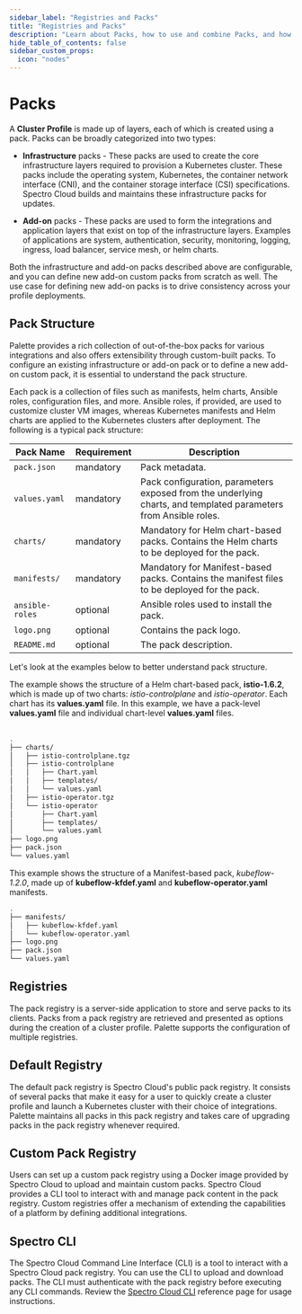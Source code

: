 ```yaml
---
sidebar_label: "Registries and Packs"
title: "Registries and Packs"
description: "Learn about Packs, how to use and combine Packs, and how to create your Pack ."
hide_table_of_contents: false
sidebar_custom_props:
  icon: "nodes"
---
```


# Packs

A **Cluster Profile** is made up of layers, each of which is created using a pack. Packs can be broadly categorized into two types:

- **Infrastructure** packs - These packs are used to create the core infrastructure layers required to provision a Kubernetes cluster. These packs include the operating system, Kubernetes, the container network interface (CNI), and the container storage interface (CSI) specifications. Spectro Cloud builds and maintains these infrastructure packs for updates.

- **Add-on** packs - These packs are used to form the integrations and application layers that exist on top of the infrastructure layers. Examples of applications are system, authentication, security, monitoring, logging, ingress, load balancer, service mesh, or helm charts.

Both the infrastructure and add-on packs described above are configurable, and you can define new add-on custom packs from scratch as well. The use case for defining new add-on packs is to drive consistency across your profile deployments.

## Pack Structure

Palette provides a rich collection of out-of-the-box packs for various integrations and also offers extensibility through custom-built packs. To configure an existing infrastructure or add-on pack or to define a new add-on custom pack, it is essential to understand the pack structure.

Each pack is a collection of files such as manifests, helm charts, Ansible roles, configuration files, and more. Ansible roles, if provided, are used to customize cluster VM images, whereas Kubernetes manifests and Helm charts are applied to the Kubernetes clusters after deployment. The following is a typical pack structure:

| **Pack Name**   | **Requirement** | **Description**                                                                                                 |
| --------------- | --------------- | --------------------------------------------------------------------------------------------------------------- |
| `pack.json`     | mandatory       | Pack metadata.                                                                                                  |
| `values.yaml`   | mandatory       | Pack configuration, parameters exposed from the underlying charts, and templated parameters from Ansible roles. |
| `charts/`       | mandatory       | Mandatory for Helm chart-based packs. Contains the Helm charts to be deployed for the pack.                     |
| `manifests/`    | mandatory       | Mandatory for Manifest-based packs. Contains the manifest files to be deployed for the pack.                    |
| `ansible-roles` | optional        | Ansible roles used to install the pack.                                                                         |
| `logo.png`      | optional        | Contains the pack logo.                                                                                         |
| `README.md`     | optional        | The pack description.                                                                                           |

Let's look at the examples below to better understand pack structure.

<Tabs queryString="pack-type">

<TabItem label="Helm chart-based pack" value="helm-chart-pack">

The example shows the structure of a Helm chart-based pack, **istio-1.6.2**, which is made up of two charts: _istio-controlplane_ and _istio-operator_. Each chart has its **values.yaml** file. In this example, we have a pack-level **values.yaml** file and individual chart-level **values.yaml** files. <br/> <br/>

```bash
.
├── charts/
│   ├── istio-controlplane.tgz
│   ├── istio-controlplane
│   │   ├── Chart.yaml
│   │   ├── templates/
│   │   └── values.yaml
│   ├── istio-operator.tgz
│   └── istio-operator
│       ├── Chart.yaml
│       ├── templates/
│       └── values.yaml
├── logo.png
├── pack.json
└── values.yaml
```

</TabItem>

<TabItem label="Manifest-based pack" value="manifest-pack">

This example shows the structure of a Manifest-based pack, _kubeflow-1.2.0_, made up of **kubeflow-kfdef.yaml** and **kubeflow-operator.yaml** manifests.

```bash
.
├── manifests/
│   ├── kubeflow-kfdef.yaml
│   └── kubeflow-operator.yaml
├── logo.png
├── pack.json
└── values.yaml
```

</TabItem>

</Tabs>

## Registries

The pack registry is a server-side application to store and serve packs to its clients. Packs from a pack registry are retrieved and presented as options during the creation of a cluster profile. Palette supports the configuration of multiple registries.

## Default Registry

The default pack registry is Spectro Cloud's public pack registry. It consists of several packs that make it easy for a user to quickly create a cluster profile and launch a Kubernetes cluster with their choice of integrations. Palette maintains all packs in this pack registry and takes care of upgrading packs in the pack registry whenever required.

## Custom Pack Registry

Users can set up a custom pack registry using a Docker image provided by Spectro Cloud to upload and maintain custom packs. Spectro Cloud provides a CLI tool to interact with and manage pack content in the pack registry. Custom registries offer a mechanism of extending the capabilities of a platform by defining additional integrations.

## Spectro CLI

The Spectro Cloud Command Line Interface (CLI) is a tool to interact with a Spectro Cloud pack registry. You can use the CLI to upload and download packs. The CLI must authenticate with the pack registry before executing any CLI commands. Review the [Spectro Cloud CLI](spectro-cli-reference.md) reference page for usage instructions.

<br />
